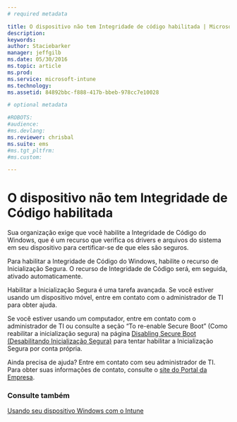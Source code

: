 ```yaml
---
# required metadata

title: O dispositivo não tem Integridade de código habilitada | Microsoft Intune
description:
keywords:
author: Staciebarker
manager: jeffgilb
ms.date: 05/30/2016
ms.topic: article
ms.prod:
ms.service: microsoft-intune
ms.technology:
ms.assetid: 84892bbc-f888-417b-bbeb-978cc7e10028

# optional metadata

#ROBOTS:
#audience:
#ms.devlang:
ms.reviewer: chrisbal
ms.suite: ems
#ms.tgt_pltfrm:
#ms.custom:

---
```



# O dispositivo não tem Integridade de Código habilitada

Sua organização exige que você habilite a Integridade de Código do Windows, que é um recurso que verifica os drivers e arquivos do sistema em seu dispositivo para certificar-se de que eles são seguros. 

Para habilitar a Integridade de Código do Windows, habilite o recurso de Inicialização Segura. O recurso de Integridade de Código será, em seguida, ativado automaticamente. 

Habilitar a Inicialização Segura é uma tarefa avançada. Se você estiver usando um dispositivo móvel, entre em contato com o administrador de TI para obter ajuda. 

Se você estiver usando um computador, entre em contato com o administrador de TI ou consulte a seção “To re-enable Secure Boot” (Como reabilitar a inicialização segura) na página [Disabling Secure Boot (Desabilitando Inicialização Segura)](https://msdn.microsoft.com/library/windows/hardware/dn898540(v=vs.85).aspx) para tentar habilitar a Inicialização Segura por conta própria.

Ainda precisa de ajuda? Entre em contato com seu administrador de TI. Para obter suas informações de contato, consulte o [site do Portal da Empresa](http://portal.manage.microsoft.com).

### Consulte também
[Usando seu dispositivo Windows com o Intune](using-your-windows-device-with-intune.md)

<!--HONumber=Jun16_HO2-->


